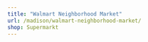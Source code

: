 ```yaml
---
title: "Walmart Neighborhood Market"
url: /madison/walmart-neighborhood-market/
shop: Supermarkt
---
```

